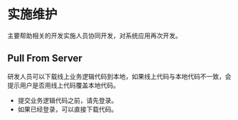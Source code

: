 # 实施维护

主要帮助相关的开发实施人员协同开发，对系统应用再次开发。

## Pull From Server

研发人员可以下载线上业务逻辑代码到本地，如果线上代码与本地代码不一致，会提示用户是否用线上代码覆盖本地代码。

* 提交业务逻辑代码之前，请先登录。
* 如果已经登录，可以直接下载代码。



